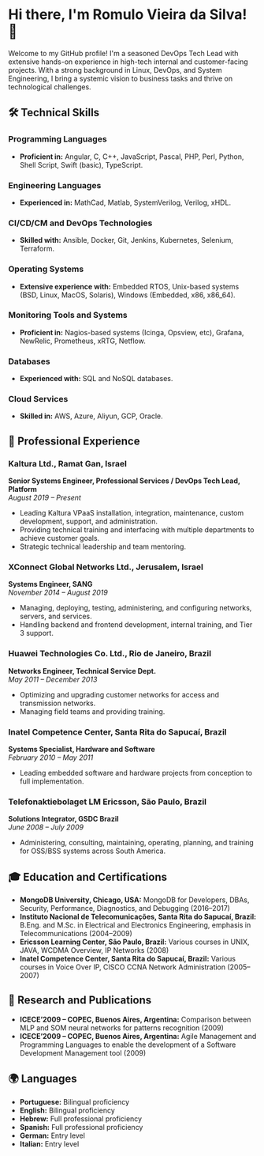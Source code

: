 # Hi there, I'm Romulo Vieira da Silva! 👋

Welcome to my GitHub profile! I'm a seasoned DevOps Tech Lead with extensive hands-on experience in high-tech internal and customer-facing projects. With a strong background in Linux, DevOps, and System Engineering, I bring a systemic vision to business tasks and thrive on technological challenges. 

## 🛠️ Technical Skills

### Programming Languages
- **Proficient in:** Angular, C, C++, JavaScript, Pascal, PHP, Perl, Python, Shell Script, Swift (basic), TypeScript.

### Engineering Languages
- **Experienced in:** MathCad, Matlab, SystemVerilog, Verilog, xHDL.

### CI/CD/CM and DevOps Technologies
- **Skilled with:** Ansible, Docker, Git, Jenkins, Kubernetes, Selenium, Terraform.

### Operating Systems
- **Extensive experience with:** Embedded RTOS, Unix-based systems (BSD, Linux, MacOS, Solaris), Windows (Embedded, x86, x86_64).

### Monitoring Tools and Systems
- **Proficient in:** Nagios-based systems (Icinga, Opsview, etc), Grafana, NewRelic, Prometheus, xRTG, Netflow.

### Databases
- **Experienced with:** SQL and NoSQL databases.

### Cloud Services
- **Skilled in:** AWS, Azure, Aliyun, GCP, Oracle.

## 🏢 Professional Experience

### Kaltura Ltd., Ramat Gan, Israel
**Senior Systems Engineer, Professional Services / DevOps Tech Lead, Platform**  
*August 2019 – Present*  
- Leading Kaltura VPaaS installation, integration, maintenance, custom development, support, and administration.
- Providing technical training and interfacing with multiple departments to achieve customer goals.
- Strategic technical leadership and team mentoring.

### XConnect Global Networks Ltd., Jerusalem, Israel
**Systems Engineer, SANG**  
*November 2014 – August 2019*  
- Managing, deploying, testing, administering, and configuring networks, servers, and services.
- Handling backend and frontend development, internal training, and Tier 3 support.

### Huawei Technologies Co. Ltd., Rio de Janeiro, Brazil
**Networks Engineer, Technical Service Dept.**  
*May 2011 – December 2013*  
- Optimizing and upgrading customer networks for access and transmission networks.
- Managing field teams and providing training.

### Inatel Competence Center, Santa Rita do Sapucaí, Brazil
**Systems Specialist, Hardware and Software**  
*February 2010 – May 2011*  
- Leading embedded software and hardware projects from conception to full implementation.

### Telefonaktiebolaget LM Ericsson, São Paulo, Brazil
**Solutions Integrator, GSDC Brazil**  
*June 2008 – July 2009*  
- Administering, consulting, maintaining, operating, planning, and training for OSS/BSS systems across South America.

## 🎓 Education and Certifications
- **MongoDB University, Chicago, USA:** MongoDB for Developers, DBAs, Security, Performance, Diagnostics, and Debugging (2016–2017)
- **Instituto Nacional de Telecomunicações, Santa Rita do Sapucaí, Brazil:** B.Eng. and M.Sc. in Electrical and Electronics Engineering, emphasis in Telecommunications (2004–2009)
- **Ericsson Learning Center, São Paulo, Brazil:** Various courses in UNIX, JAVA, WCDMA Overview, IP Networks (2008)
- **Inatel Competence Center, Santa Rita do Sapucaí, Brazil:** Various courses in Voice Over IP, CISCO CCNA Network Administration (2005–2007)

## 📝 Research and Publications
- **ICECE’2009 – COPEC, Buenos Aires, Argentina:** Comparison between MLP and SOM neural networks for patterns recognition (2009)
- **ICECE’2009 – COPEC, Buenos Aires, Argentina:** Agile Management and Programming Languages to enable the development of a Software Development Management tool (2009)

## 🌍 Languages
- **Portuguese:** Bilingual proficiency
- **English:** Bilingual proficiency
- **Hebrew:** Full professional proficiency
- **Spanish:** Full professional proficiency
- **German:** Entry level
- **Italian:** Entry level
